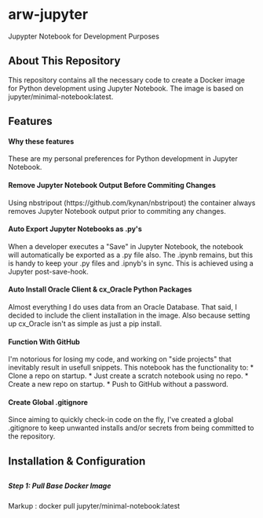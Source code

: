 # arw-jupyter
Jupypter Notebook for Development Purposes

<h2>About This Repository</h2>
This repository contains all the necessary code to create a Docker image for Python development using Jupyter Notebook. The image is based on jupyter/minimal-notebook:latest.

<h2>Features</h2>
<h4>Why these features</h4>
These are my personal preferences for Python development in Jupyter Notebook.

<h4>Remove Jupyter Notebook Output Before Commiting Changes</h4>
Using nbstripout (https://github.com/kynan/nbstripout) the container always removes Jupyter Notebook output prior to commiting any changes.

<h4>Auto Export Jupyter Notebooks as .py's</h4>
When a developer executes a "Save" in Jupyter Notebook, the notebook will automatically be exported as a .py file also. The .ipynb remains, but this is handy to keep your .py files and .ipnyb's in sync. This is achieved using a Jupyter post-save-hook.

<h4>Auto Install Oracle Client & cx_Oracle Python Packages</h4>
Almost everything I do uses data from an Oracle Database. That said, I decided to include the client installation in the image. Also because setting up cx_Oracle isn't as simple as just a pip install.

<h4>Function With GitHub</h4>
I'm notorious for losing my code, and working on "side projects" that inevitably result in usefull snippets. This notebook has the functionality to:
* Clone a repo on startup.
* Just create a scratch notebook using no repo.
* Create a new repo on startup.
* Push to GitHub without a password.

<h4>Create Global .gitignore</h4>
Since aiming to quickly check-in code on the fly, I've created a global .gitignore to keep unwanted installs and/or secrets from being committed to the repository.

<h2>Installation & Configuration<h2>
<h5>Step 1: Pull Base Docker Image</h5>
Markup : docker pull jupyter/minimal-notebook:latest

